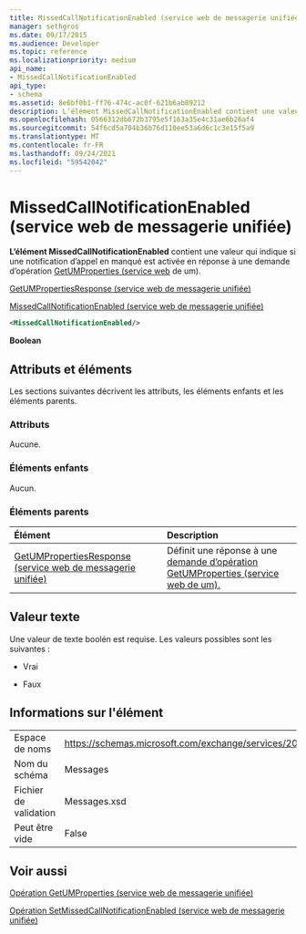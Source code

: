 ```yaml
---
title: MissedCallNotificationEnabled (service web de messagerie unifiée)
manager: sethgros
ms.date: 09/17/2015
ms.audience: Developer
ms.topic: reference
ms.localizationpriority: medium
api_name:
- MissedCallNotificationEnabled
api_type:
- schema
ms.assetid: 8e6bf0b1-ff76-474c-ac0f-621b6ab89212
description: L’élément MissedCallNotificationEnabled contient une valeur qui indique si une notification d’appel en manqué est activée en réponse à une demande d’opération GetUMProperties (service web de um).
ms.openlocfilehash: 0566312db672b3795e5f163a35e4c31ae6b26af4
ms.sourcegitcommit: 54f6cd5a704b36b76d110ee53a6d6c1c3e15f5a9
ms.translationtype: MT
ms.contentlocale: fr-FR
ms.lasthandoff: 09/24/2021
ms.locfileid: "59542042"
---
```

# <a name="missedcallnotificationenabled-um-web-service"></a>MissedCallNotificationEnabled (service web de messagerie unifiée)

**L’élément MissedCallNotificationEnabled** contient une valeur qui indique si une notification d’appel en manqué est activée en réponse à une demande d’opération [GetUMProperties (service web](getumproperties-operation-um-web-service.md) de um). 
  
[GetUMPropertiesResponse (service web de messagerie unifiée)](getumpropertiesresponse-um-web-service.md)
  
[MissedCallNotificationEnabled (service web de messagerie unifiée)](missedcallnotificationenabled-um-web-service.md)
  
```xml
<MissedCallNotificationEnabled/>
```

 **Boolean**
## <a name="attributes-and-elements"></a>Attributs et éléments

Les sections suivantes décrivent les attributs, les éléments enfants et les éléments parents.
  
### <a name="attributes"></a>Attributs

Aucune.
  
### <a name="child-elements"></a>Éléments enfants

Aucun.
  
### <a name="parent-elements"></a>Éléments parents

|**Élément**|**Description**|
|:-----|:-----|
|[GetUMPropertiesResponse (service web de messagerie unifiée)](getumpropertiesresponse-um-web-service.md) <br/> |Définit une réponse à une [demande d’opération GetUMProperties (service web de um).](getumproperties-operation-um-web-service.md)  <br/> |
   
## <a name="text-value"></a>Valeur texte

Une valeur de texte boolén est requise. Les valeurs possibles sont les suivantes :
  
- Vrai
    
- Faux
    
## <a name="element-information"></a>Informations sur l'élément

|||
|:-----|:-----|
|Espace de noms  <br/> |https://schemas.microsoft.com/exchange/services/2006/messages  <br/> |
|Nom du schéma  <br/> |Messages  <br/> |
|Fichier de validation  <br/> |Messages.xsd  <br/> |
|Peut être vide  <br/> |False  <br/> |
   
## <a name="see-also"></a>Voir aussi



[Opération GetUMProperties (service web de messagerie unifiée)](getumproperties-operation-um-web-service.md)
  
[Opération SetMissedCallNotificationEnabled (service web de messagerie unifiée)](setmissedcallnotificationenabled-operation-um-web-service.md)

